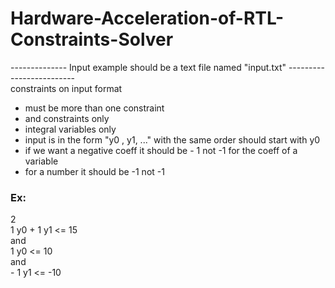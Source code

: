 # Hardware-Acceleration-of-RTL-Constraints-Solver

-------------- Input example should be a text file named "input.txt" -------------------------
<br>constraints on input format
- must be more than one constraint
- and constraints only
- integral variables only
- input is in the form "y0 , y1, ..." with the same order should start with y0
- if we want a negative coeff it should be - 1 not -1 for the coeff of a variable
- for a number it should be -1 not -1
<h3>Ex:</h3>
<div>
2 <br>
1 y0 + 1 y1 <= 15 <br>
and <br>
1 y0 <= 10 <br>
and <br>
- 1 y1 <= -10 <br>
         </div>
